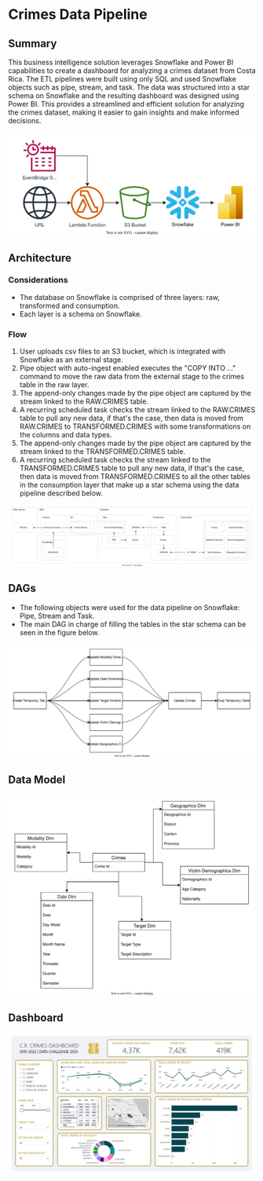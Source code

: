 # Crimes Data Pipeline

## Summary

This business intelligence solution leverages Snowflake and Power BI capabilities to create a dashboard for analyzing a crimes dataset from Costa Rica. The ETL pipelines were built using only SQL and used Snowflake objects such as pipe, stream, and task. The data was structured into a star schema on Snowflake and the resulting dashboard was designed using Power BI. This provides a streamlined and efficient solution for analyzing the crimes dataset, making it easier to gain insights and make informed decisions.

![Simple Architecture](Docs/Diagrams/simple-architecture.svg)

## Architecture

### Considerations

- The database on Snowflake is comprised of three layers: raw, transformed and consumption.
- Each layer is a schema on Snowflake.

### Flow

1. User uploads csv files to an S3 bucket, which is integrated with Snowflake as an external stage.
2. Pipe object with auto-ingest enabled executes the "COPY INTO ..." command to move the raw data from the external stage to the crimes table in the raw layer.
3. The append-only changes made by the pipe object are captured by the stream linked to the RAW.CRIMES table.
4. A recurring scheduled task checks the stream linked to the RAW.CRIMES table to pull any new data, if that's the case, then data is moved from RAW.CRIMES to TRANSFORMED.CRIMES with some transformations on the columns and data types.
5. The append-only changes made by the pipe object are captured by the stream linked to the TRANSFORMED.CRIMES table.
6. A recurring scheduled task checks the stream linked to the TRANSFORMED.CRIMES table to pull any new data, if that's the case, then data is moved from TRANSFORMED.CRIMES to all the other tables in the consumption layer that make up a star schema using the data pipeline described below.

![Detailed Architecture](Docs/Diagrams/detailed-architecture.svg)

## DAGs

- The following objects were used for the data pipeline on Snowflake: Pipe, Stream and Task.
- The main DAG in charge of filling the tables in the star schema can be seen in the figure below.

![DAG](Docs/Diagrams/dag.svg)

## Data Model

![Data Model](Docs/Diagrams/data-model.svg)

## Dashboard

![Dashboard](Docs/Snapshots/dashboard.png)